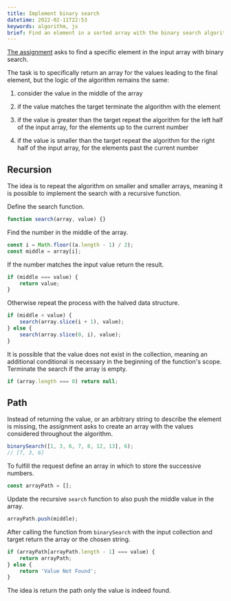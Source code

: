 ```yaml
---
title: Implement binary search
datetime: 2022-02-11T22:53
keywords: algorithm, js
brief: Find an element in a sorted array with the binary search algorithm.
---
```


[The assignment](https://www.freecodecamp.org/learn/coding-interview-prep/algorithms/implement-binary-search) asks to find a specific element in the input array with binary search.

The task is to specifically return an array for the values leading to the final element, but the logic of the algorithm remains the same:

1. consider the value in the middle of the array

2. if the value matches the target terminate the algorithm with the element

3. if the value is greater than the target repeat the algorithm for the left half of the input array, for the elements up to the current number

4. if the value is smaller than the target repeat the algorithm for the right half of the input array, for the elements past the current number

## Recursion

The idea is to repeat the algorithm on smaller and smaller arrays, meaning it is possible to implement the search with a recursive function.

Define the search function.

```js
function search(array, value) {}
```

Find the number in the middle of the array.

```js
const i = Math.floor((a.length - 1) / 2);
const middle = array[i];
```

If the number matches the input value return the result.

```js
if (middle === value) {
	return value;
}
```

Otherwise repeat the process with the halved data structure.

```js
if (middle < value) {
	search(array.slice(i + 1), value);
} else {
	search(array.slice(0, i), value);
}
```

It is possible that the value does not exist in the collection, meaning an additional conditional is necessary in the beginning of the function's scope. Terminate the search if the array is empty.

```js
if (array.length === 0) return null;
```

## Path

Instead of returning the value, or an arbitrary string to describe the element is missing, the assignment asks to create an array with the values considered throughout the algorithm.

```js
binarySearch([1, 3, 6, 7, 8, 12, 13], 6);
// [7, 3, 6]
```

To fulfill the request define an array in which to store the successive numbers.

```js
const arrayPath = [];
```

Update the recursive `search` function to also push the middle value in the array.

```js
arrayPath.push(middle);
```

After calling the function from `binarySearch` with the input collection and target return the array or the chosen string.

```js
if (arrayPath[arrayPath.length - 1] === value) {
	return arrayPath;
} else {
	return 'Value Not Found';
}
```

The idea is return the path only the value is indeed found.
